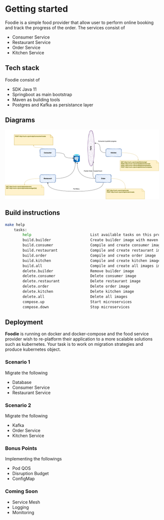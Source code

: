 # Getting started

Foodie is a simple food provider that allow user to perform online booking and track the progress of the order. The services consist of 
- Consumer Service
- Restaurant Service
- Order Service 
- Kitchen Service

## Tech stack 

Foodie consist of 
- SDK Java 11
- Springboot as main bootstrap  
- Maven as building tools 
- Postgres and Kafka as persistance  layer 


## Diagrams 
![Foo](foodie.png)


## Build instructions

```bash
make help
	tasks:
		help                           List available tasks on this project
		build.builder                  Create builder image with maven cache 
		build.consumer                 Compile and create consumer image  
		build.restaurant               Compile and create restaurant image  
		build.order                    Compile and create order image  
		build.kitchen                  Compile and create kitchen image  
		build.all                      Compile and create all images image  
		delete.builder                 Remove builder image
		delete.consumer                Delete consumer image  
		delete.restaurant              Delete restaurant image  
		delete.order                   Delete order image  
		delete.kitchen                 Delete kitchen image  
		delete.all                     Delete all images  
		compose.up                     Start microservices
		compose.down                   Stop microservices
```


## Deployment 

**Foodie** is running on docker and docker-compose and the food service provider wish to re-platform their application to a more scalable solutions such as kubernetes. Your task is to work on migration strategies and produce kubernetes object.


### Scenario 1
Migrate the following 
- Database
- Consumer Service
- Restaurant Service


### Scenario 2
Migrate the following 
- Kafka
- Order Service
- Kitchen Service


### Bonus Points
Implementing the followings
- Pod QOS
- Disruption Budget
- ConfigMap


### Coming Soon
- Service Mesh
- Logging
- Monitoring
